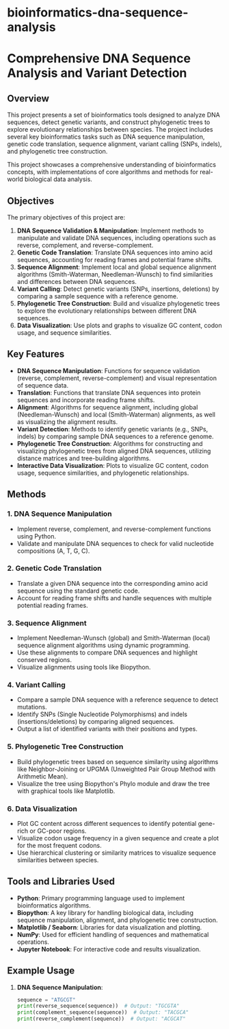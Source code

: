 # bioinformatics-dna-sequence-analysis

# Comprehensive DNA Sequence Analysis and Variant Detection

## Overview

This project presents a set of bioinformatics tools designed to analyze DNA sequences, detect genetic variants, and construct phylogenetic trees to explore evolutionary relationships between species. The project includes several key bioinformatics tasks such as DNA sequence manipulation, genetic code translation, sequence alignment, variant calling (SNPs, indels), and phylogenetic tree construction.

This project showcases a comprehensive understanding of bioinformatics concepts, with implementations of core algorithms and methods for real-world biological data analysis.

## Objectives

The primary objectives of this project are:
1. **DNA Sequence Validation & Manipulation**: Implement methods to manipulate and validate DNA sequences, including operations such as reverse, complement, and reverse-complement.
2. **Genetic Code Translation**: Translate DNA sequences into amino acid sequences, accounting for reading frames and potential frame shifts.
3. **Sequence Alignment**: Implement local and global sequence alignment algorithms (Smith-Waterman, Needleman-Wunsch) to find similarities and differences between DNA sequences.
4. **Variant Calling**: Detect genetic variants (SNPs, insertions, deletions) by comparing a sample sequence with a reference genome.
5. **Phylogenetic Tree Construction**: Build and visualize phylogenetic trees to explore the evolutionary relationships between different DNA sequences.
6. **Data Visualization**: Use plots and graphs to visualize GC content, codon usage, and sequence similarities.

## Key Features

- **DNA Sequence Manipulation**: Functions for sequence validation (reverse, complement, reverse-complement) and visual representation of sequence data.
- **Translation**: Functions that translate DNA sequences into protein sequences and incorporate reading frame shifts.
- **Alignment**: Algorithms for sequence alignment, including global (Needleman-Wunsch) and local (Smith-Waterman) alignments, as well as visualizing the alignment results.
- **Variant Detection**: Methods to identify genetic variants (e.g., SNPs, indels) by comparing sample DNA sequences to a reference genome.
- **Phylogenetic Tree Construction**: Algorithms for constructing and visualizing phylogenetic trees from aligned DNA sequences, utilizing distance matrices and tree-building algorithms.
- **Interactive Data Visualization**: Plots to visualize GC content, codon usage, sequence similarities, and phylogenetic relationships.

## Methods

### 1. **DNA Sequence Manipulation**
   - Implement reverse, complement, and reverse-complement functions using Python.
   - Validate and manipulate DNA sequences to check for valid nucleotide compositions (A, T, G, C).

### 2. **Genetic Code Translation**
   - Translate a given DNA sequence into the corresponding amino acid sequence using the standard genetic code.
   - Account for reading frame shifts and handle sequences with multiple potential reading frames.

### 3. **Sequence Alignment**
   - Implement Needleman-Wunsch (global) and Smith-Waterman (local) sequence alignment algorithms using dynamic programming.
   - Use these alignments to compare DNA sequences and highlight conserved regions.
   - Visualize alignments using tools like Biopython.

### 4. **Variant Calling**
   - Compare a sample DNA sequence with a reference sequence to detect mutations.
   - Identify SNPs (Single Nucleotide Polymorphisms) and indels (insertions/deletions) by comparing aligned sequences.
   - Output a list of identified variants with their positions and types.

### 5. **Phylogenetic Tree Construction**
   - Build phylogenetic trees based on sequence similarity using algorithms like Neighbor-Joining or UPGMA (Unweighted Pair Group Method with Arithmetic Mean).
   - Visualize the tree using Biopython's Phylo module and draw the tree with graphical tools like Matplotlib.

### 6. **Data Visualization**
   - Plot GC content across different sequences to identify potential gene-rich or GC-poor regions.
   - Visualize codon usage frequency in a given sequence and create a plot for the most frequent codons.
   - Use hierarchical clustering or similarity matrices to visualize sequence similarities between species.

## Tools and Libraries Used

- **Python**: Primary programming language used to implement bioinformatics algorithms.
- **Biopython**: A key library for handling biological data, including sequence manipulation, alignment, and phylogenetic tree construction.
- **Matplotlib / Seaborn**: Libraries for data visualization and plotting.
- **NumPy**: Used for efficient handling of sequences and mathematical operations.
- **Jupyter Notebook**: For interactive code and results visualization.

## Example Usage

1. **DNA Sequence Manipulation**:
   ```python
   sequence = "ATGCGT"
   print(reverse_sequence(sequence))  # Output: "TGCGTA"
   print(complement_sequence(sequence))  # Output: "TACGCA"
   print(reverse_complement(sequence))  # Output: "ACGCAT"
